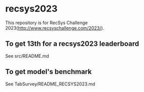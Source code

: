 # recsys2023
This repository is for RecSys Challenge 2023(http://www.recsyschallenge.com/2023/).

## To get 13th for a recsys2023 leaderboard
See src/README.md

## To get model's benchmark
See TabSurvey/README_RECSYS2023.md
